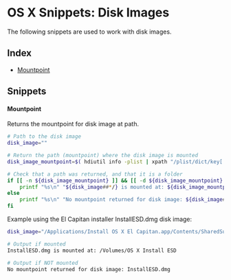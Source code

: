 # OS X Snippets: Disk Images 

The following snippets are used to work with disk images.

## Index

* [Mountpoint](https://github.com/erikberglund/Scripts/blob/master/snippets/osx_diskimages.md#mountpoint)

## Snippets

#### Mountpoint

Returns the mountpoint for disk image at path.

```bash
# Path to the disk image
disk_image=""

# Return the path (mountpoint) where the disk image is mounted
disk_image_mountpoint=$( hdiutil info -plist | xpath "/plist/dict/key[.='images']/following-sibling::array/dict/key[.='image-path']/following-sibling::string[1][contains(., \"${disk_image}\")]/../key[.='system-entities']/following-sibling::array/dict/key[.='mount-point']/following-sibling::string/text()" 2>/dev/null )

# Check that a path was returned, and that it is a folder
if [[ -n ${disk_image_mountpoint} ]] && [[ -d ${disk_image_mountpoint} ]]; then
    printf "%s\n" "${disk_image##*/} is mounted at: ${disk_image_mountpoint}"
else
    printf "%s\n" "No mountpoint returned for disk image: ${disk_image##*/}"
fi
```

Example using the El Capitan installer InstallESD.dmg disk image:

```bash
disk_image="/Applications/Install OS X El Capitan.app/Contents/SharedSupport/InstallESD.dmg"

# Output if mounted
InstallESD.dmg is mounted at: /Volumes/OS X Install ESD

# Output if NOT mounted
No mountpoint returned for disk image: InstallESD.dmg
```
